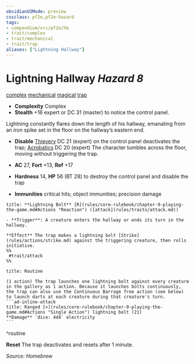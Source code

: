 ```yaml
---
obsidianUIMode: preview
cssclass: pf2e,pf2e-hazard
tags:
- compendium/src/pf2e/hb
- trait/complex
- trait/mechanical
- trait/trap
aliases: ["Lightning Hallway"]
---
```

# Lightning Hallway *Hazard 8*  
[complex](rules/traits/complex.md "Complex Hazard Trait")  [mechanical](rules/traits/mechanical.md "Mechanical Hazard Trait")   [magical](rules/traits/magical.md "Magical Item Trait")   [trap](rules/traits/trap.md "Trap Hazard Trait")  

- **Complexity** Complex
- **Stealth** +16 expert or DC 31 (master) to notice the control panel.  

Lightning constantly flares down the length of his hallway, emanating from an iron spike set in the floor on the hallway’s eastern end.

- **Disable** [Thievery](compendium/skills.md#Thievery) DC 21 (expert) on the control panel deactivates the trap; [Acrobatics](compendium/skills.md#Acrobatics) DC 20 (expert) The character tumbles across the floor, moving without triggering the trap. 

- **AC** 27, **Fort** +13, **Ref** +17
- **Hardness** 14, **HP** 56 (BT 28) to destroy the control panel and disable the trap
- **Immunities** critical hits; object immunities; precision damage

```ad-embed-ability
title: **Lightning Bolt** [R](rules/core-rulebook/chapter-9-playing-the-game.md#Actions "Reaction") ([attack](rules/traits/attack.md))

- **Trigger**: A creature enters the hallway or ends its turn in the hallway.

**Effect** The trap makes a lightning bolt [Strike](rules/actions/strike.md) against the triggering creature, then rolls initiative.  
%%
 #trait/attack 
%%
```

````ad-pf2-summary
title: Routine

(1 action) The trap launches one lightning bolt against every creature in the gallery as 1 action. Because it launches bolts continuously, the trap can also use the Continuous Barrage free action (see below) to launch darts at each creature during that creature's turn.
```ad-inline-attack
title: Ranged [>](rules/core-rulebook/chapter-9-playing-the-game.md#Actions "Single Action") lightning bolt (21)
**Damage** `dice: 4d4` electricity
```
````
^routine

**Reset** The trap deactivates and resets after 1 minute.  

*Source: Homebrew*